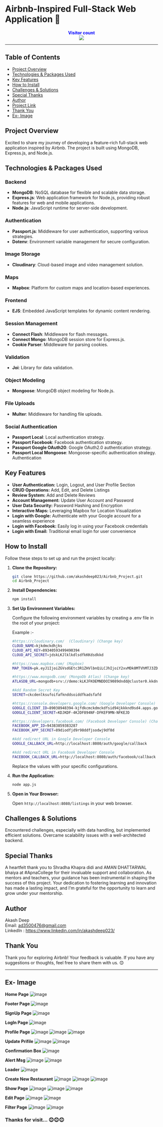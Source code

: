 # Airbnb-Inspired Full-Stack Web Application 🚀

<p align="center">
  <b style="color: blue;  ">Visitor count</b>
  <br>
  <a style="" href="https://github.com/akashdeep023">
  <img src="https://profile-counter.glitch.me/airbnb-project/count.svg" />
  </a>
</p>

---

## Table of Contents

-   [Project Overview](#project-overview)
-   [Technologies & Packages Used](#technologies--packages-used)
-   [Key Features](#key-features)
-   [How to Install](#how-to-install)
-   [Challenges & Solutions](#challenges--solutions)
-   [Special Thanks](#special-thanks)
-   [Author](#author)
-   [Project Link](#project-link)
-   [Thank You](#thank-you)
-   [Ex- Image](#ex--image)

## Project Overview

Excited to share my journey of developing a feature-rich full-stack web application inspired by Airbnb. The project is built using MongoDB, Express.js, and Node.js.

## Technologies & Packages Used

### Backend

-   **MongoDB**: NoSQL database for flexible and scalable data storage.
-   **Express.js**: Web application framework for Node.js, providing robust features for web and mobile applications.
-   **Node.js**: JavaScript runtime for server-side development.

### Authentication

-   **Passport.js**: Middleware for user authentication, supporting various strategies.
-   **Dotenv**: Environment variable management for secure configuration.

### Image Storage

-   **Cloudinary**: Cloud-based image and video management solution.

### Maps

-   **Mapbox**: Platform for custom maps and location-based experiences.

### Frontend

-   **EJS**: Embedded JavaScript templates for dynamic content rendering.

### Session Management

-   **Connect Flash**: Middleware for flash messages.
-   **Connect Mongo**: MongoDB session store for Express.js.
-   **Cookie Parser**: Middleware for parsing cookies.

### Validation

-   **Joi**: Library for data validation.

### Object Modeling

-   **Mongoose**: MongoDB object modeling for Node.js.

### File Uploads

-   **Multer**: Middleware for handling file uploads.

### Social Authentication

-   **Passport Local**: Local authentication strategy.
-   **Passport Facebook**: Facebook authentication strategy.
-   **Passport Google OAuth20**: Google OAuth2.0 authentication strategy.
-   **Passport Local Mongoose**: Mongoose-specific authentication strategy.
    Authentication

## Key Features

-   **User Authentication:** Login, Logout, and User Profile Section
-   **CRUD Operations:** Add, Edit, and Delete Listings
-   **Review System:** Add and Delete Reviews
-   **Account Management:** Update User Account and Password
-   **User Data Security:** Password Hashing and Encryption
-   **Interactive Maps:** Leveraging Mapbox for Location Visualization
-   **Login with Google:** Authenticate with your Google account for a seamless experience
-   **Login with Facebook:** Easily log in using your Facebook credentials
-   **Login with Email:** Traditional email login for user convenience

## How to Install

Follow these steps to set up and run the project locally:

1.  **Clone the Repository:**

    ```bash
    git clone https://github.com/akashdeep023/Airbnb_Project.git
    cd Airbnb_Project
    ```

2.  **Install Dependencies:**

    ```bash
    npm install
    ```

3.  **Set Up Environment Variables:**

    Configure the following environment variables by creating a .env file in the root of your project:

    Example :-

    ```bash
    #https://cloudinary.com/  (Cloudinary) (Change key)
    CLOUD_NAME=kjkdmckdhjks
    CLOUD_API_KEY=89340593499490394
    CLOUD_API_SECRET=jdskLKJlklkdlsdfkKKdsdkkd

    #https://www.mapbox.com/ (Mapbox)
    MAP_TOKEN=pk.eyJ1IjoiZGVsdGEtc3R1ZHVlbnQiLCJhIjoiY2xvMDk0MTVhMTJ3ZDJrcGR5ZDFkaHl4ciJ9.Gj2VU1wvxc7rFVt5E4KLOQ

    #https://www.mongodb.com/ (MongoDb Atlas) (Change key)
    ATLASDB_URL=mongodb+srv://demo:kLKJFKOEMNDDOI9089dndd@cluster0.kkdnvkdkds.mongodb.net/?retryWrites=true&w=majority

    #Add Random Secret Key
    SECRET=ckcdenlksufoifafknddsoiddfkadsfafd

    #https://console.developers.google.com/ (Google Developer Console) (Change key)
    GOOGLE_CLIENT_ID=89038948394-kjfdkcmckdmckdfsid94jkkknd9sd4.apps.googleusercontent.com
    GOOGLE_CLIENT_SECRET=KDJKDF-4KJDF894NF-DFKEF9MN-NFKEJD

    #https://developers.facebook.com/ (Facebook Developer Console) (Change key)
    FACEBOOK_APP_ID=94383859383287
    FACEBOOK_APP_SECRET=89diodfjd9r98ddfjsodwj9df8d

    #Add redirect URL in Google Developer Console
    GOOGLE_CALLBACK_URL=http://localhost:8080/auth/google/callback

    #Add redirect URL in Facebook Developer Console
    FACEBOOK_CALLBACK_URL=http://localhost:8080/auth/facebook/callback

    ```

    Replace the values with your specific configurations.

4.  **Run the Application:**

    ```bash
    node app.js
    ```

5.  **Open in Your Browser:**

    Open `http://localhost:8080/listings` in your web browser.

## Challenges & Solutions

Encountered challenges, especially with data handling, but implemented efficient solutions. Overcame scalability issues with a well-architected backend.

## Special Thanks

A heartfelt thank you to Shradha Khapra didi and AMAN DHATTARWAL bhaiya at #ApnaCollege for their invaluable support and collaboration. As mentors and teachers, your guidance has been instrumental in shaping the success of this project. Your dedication to fostering learning and innovation has made a lasting impact, and I'm grateful for the opportunity to learn and grow under your mentorship.

## Author

Akash Deep \
Email: ad3500476@gmail.com \
LinkedIn : https://www.linkedin.com/in/akashdeep023/

## Thank You

Thank you for exploring Airbnb! Your feedback is valuable. If you have any suggestions or thoughts, feel free to share them with us. 😊

---

## Ex- Image

**Home Page**
![image](https://github.com/akashdeep023/Airbnb_Project/assets/126412088/4277d539-f779-48db-92ca-222be5359baa)

**Footer Page**
![image](https://github.com/akashdeep023/Airbnb_Project/assets/126412088/84f6e124-91aa-4dd9-b14b-d67781effe33)

**SignUp Page**
![image](https://github.com/akashdeep023/Airbnb_Project/assets/126412088/d8753ac5-b237-4373-850c-99008137af5b)

**LogIn Page**
![image](https://github.com/akashdeep023/Airbnb_Project/assets/126412088/5bec0280-c4de-495d-93ac-1f9ae59df0c3)

**Profile Page**
![image](https://github.com/akashdeep023/Airbnb_Project/assets/126412088/747c25a5-d912-422d-bbc4-f7304228ef3c)
![image](https://github.com/akashdeep023/Airbnb_Project/assets/126412088/3efc00d6-e108-4847-a058-4bb271485cff)
![image](https://github.com/akashdeep023/Airbnb_Project/assets/126412088/5455b5ba-2796-4de1-aefe-187435f84219)

**Update Prifile**
![image](https://github.com/akashdeep023/Airbnb_Project/assets/126412088/b229e0e7-c276-48ba-897a-dd8900aafc35)
![image](https://github.com/akashdeep023/Airbnb_Project/assets/126412088/db42e30d-a24c-4b2c-a3c5-c2338ee4d5d7)

**Confirmation Box**
![image](https://github.com/akashdeep023/Airbnb_Project/assets/126412088/d8717db4-dbd1-491c-aa6d-356f4bcf3f31)

**Alert Msg**
![image](https://github.com/akashdeep023/Airbnb_Project/assets/126412088/70b4f767-fba9-4bc2-b0f1-efb700cc1cc3)
![image](https://github.com/akashdeep023/Airbnb_Project/assets/126412088/b6857746-bdb7-4655-91bc-58deebe5bffc)

**Loader**
![image](https://github.com/akashdeep023/Airbnb_Project/assets/126412088/fad03cbb-fac8-463a-a09d-d871e87ad474)

**Create New Restaurant**
![image](https://github.com/akashdeep023/Airbnb_Project/assets/126412088/bb3cc8be-5cf2-4902-8f34-948cda8a58e7)
![image](https://github.com/akashdeep023/Airbnb_Project/assets/126412088/db343223-2996-489c-9089-d00238074970)
![image](https://github.com/akashdeep023/Airbnb_Project/assets/126412088/00eb331a-74dc-4c77-bba3-35fa73b64c71)

**Show Page**
![image](https://github.com/akashdeep023/Airbnb_Project/assets/126412088/dc9b64d3-9348-4b6f-84c4-319b19df3aff)
![image](https://github.com/akashdeep023/Airbnb_Project/assets/126412088/4d0ad659-0f7a-4189-919e-33274cbf95cc)
![image](https://github.com/akashdeep023/Airbnb_Project/assets/126412088/a2c161da-cebd-4154-b26b-45f4da77c4cb)

**Edit Page**
![image](https://github.com/akashdeep023/Airbnb_Project/assets/126412088/0667a6ee-5136-460e-ae6f-c64bd9859388)
![image](https://github.com/akashdeep023/Airbnb_Project/assets/126412088/60113611-b7ab-40df-a29a-75d32a49671c)

**Filter Page**
![image](https://github.com/akashdeep023/Airbnb_Project/assets/126412088/6df98108-a1fc-462c-bda6-cf7563b6027e)
![image](https://github.com/akashdeep023/Airbnb_Project/assets/126412088/c8ff9e97-739e-44c4-8303-ca96b1153eec)

### Thanks for visit... 😊😊😊

